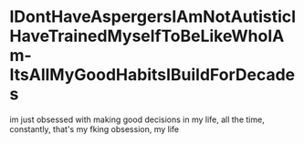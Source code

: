 # IDontHaveAspergersIAmNotAutisticIHaveTrainedMyselfToBeLikeWhoIAm-ItsAllMyGoodHabitsIBuildForDecades

im just obsessed with making good decisions in my life, all the time, constantly, that's my fking obsession, my life
